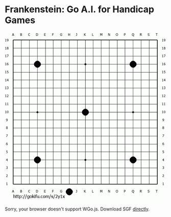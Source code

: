 # Frankenstein: Go A.I. for Handicap Games

![game01](https://github.com/urehkoh/frankenstein/blob/master/game01.gif)

<html>
<head>
<title>My page</title>
<script type="text/javascript" src="wgo/wgo.min.js"></script>
<script type="text/javascript" src="wgo/wgo.player.min.js"></script>
<link type="text/css" href="wgo/wgo.player.css" rel="stylesheet" />
</head>
<body>
<div data-wgo="game01.sgf" style="width: 700px">
Sorry, your browser doesn't support WGo.js. Download SGF <a href="game01.sgf">directly</a>.
</div>
</body>
</html>
